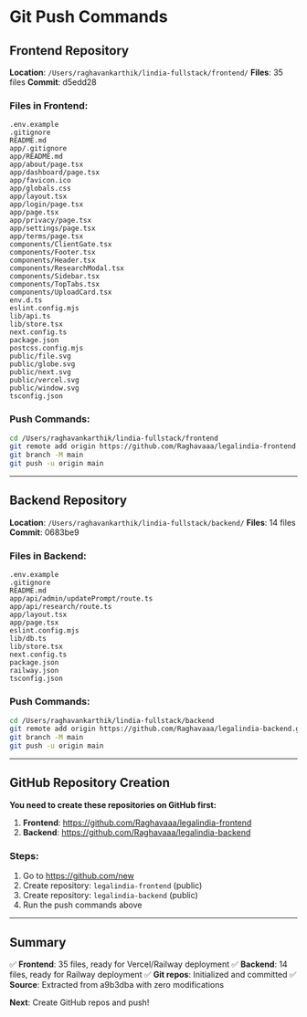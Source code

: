# Git Push Commands

## Frontend Repository

**Location**: `/Users/raghavankarthik/lindia-fullstack/frontend/`
**Files**: 35 files
**Commit**: d5edd28

### Files in Frontend:
```
.env.example
.gitignore
README.md
app/.gitignore
app/README.md
app/about/page.tsx
app/dashboard/page.tsx
app/favicon.ico
app/globals.css
app/layout.tsx
app/login/page.tsx
app/page.tsx
app/privacy/page.tsx
app/settings/page.tsx
app/terms/page.tsx
components/ClientGate.tsx
components/Footer.tsx
components/Header.tsx
components/ResearchModal.tsx
components/Sidebar.tsx
components/TopTabs.tsx
components/UploadCard.tsx
env.d.ts
eslint.config.mjs
lib/api.ts
lib/store.tsx
next.config.ts
package.json
postcss.config.mjs
public/file.svg
public/globe.svg
public/next.svg
public/vercel.svg
public/window.svg
tsconfig.json
```

### Push Commands:
```bash
cd /Users/raghavankarthik/lindia-fullstack/frontend
git remote add origin https://github.com/Raghavaaa/legalindia-frontend.git
git branch -M main
git push -u origin main
```

---

## Backend Repository

**Location**: `/Users/raghavankarthik/lindia-fullstack/backend/`
**Files**: 14 files
**Commit**: 0683be9

### Files in Backend:
```
.env.example
.gitignore
README.md
app/api/admin/updatePrompt/route.ts
app/api/research/route.ts
app/layout.tsx
app/page.tsx
eslint.config.mjs
lib/db.ts
lib/store.tsx
next.config.ts
package.json
railway.json
tsconfig.json
```

### Push Commands:
```bash
cd /Users/raghavankarthik/lindia-fullstack/backend
git remote add origin https://github.com/Raghavaaa/legalindia-backend.git
git branch -M main
git push -u origin main
```

---

## GitHub Repository Creation

**You need to create these repositories on GitHub first:**

1. **Frontend**: https://github.com/Raghavaaa/legalindia-frontend
2. **Backend**: https://github.com/Raghavaaa/legalindia-backend

### Steps:
1. Go to https://github.com/new
2. Create repository: `legalindia-frontend` (public)
3. Create repository: `legalindia-backend` (public)
4. Run the push commands above

---

## Summary

✅ **Frontend**: 35 files, ready for Vercel/Railway deployment
✅ **Backend**: 14 files, ready for Railway deployment
✅ **Git repos**: Initialized and committed
✅ **Source**: Extracted from a9b3dba with zero modifications

**Next**: Create GitHub repos and push!
